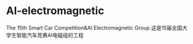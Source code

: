 # AI-electromagnetic
The 15th Smart Car Competition&amp;AI Electromagnetic Group
这是15届全国大学生智能汽车竞赛AI电磁组的工程
